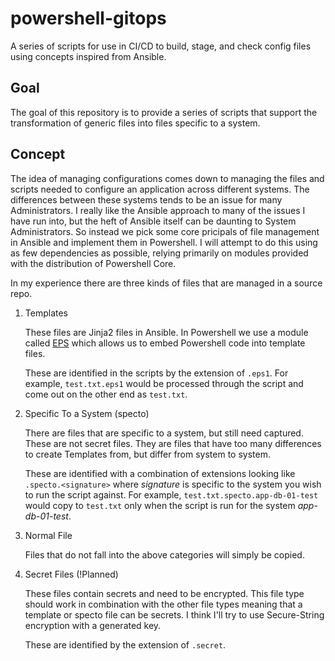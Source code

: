 # powershell-gitops
A series of scripts for use in CI/CD to build, stage, and check config files using concepts inspired from Ansible.

## Goal

The goal of this repository is to provide a series of scripts that support the transformation of generic files into files specific to a system.

## Concept

The idea of managing configurations comes down to managing the files and scripts needed to configure an application across different systems.  The differences between these systems tends to be an issue for many Administrators.  I really like the Ansible approach to many of the issues I have run into, but the heft of Ansible itself can be daunting to System Administrators.  So instead we pick some core pricipals of file management in Ansible and implement them in Powershell.  I will attempt to do this using as few dependencies as possible, relying primarily on modules provided with the distribution of Powershell Core.

In my experience there are three kinds of files that are managed in a source repo.

1. Templates

    These files are Jinja2 files in Ansible.  In Powershell we use a module called [EPS](https://github.com/straightdave/eps) which allows us to embed Powershell code into template files.

    These are identified in the scripts by the extension of `.eps1`.  For example, `test.txt.eps1` would be processed through the script and come out on the other end as `test.txt`.

2. Specific To a System (specto)

    There are files that are specific to a system, but still need captured.  These are not secret files.  They are files that have too many differences to create Templates from, but differ from system to system.

    These are identified with a combination of extensions looking like `.specto.<signature>` where *signature* is specific to the system you wish to run the script against.  For example, `test.txt.specto.app-db-01-test` would copy to `test.txt` only when the script is run for the system *app-db-01-test*.

3. Normal File

    Files that do not fall into the above categories will simply be copied.

4. Secret Files (!Planned)

    These files contain secrets and need to be encrypted.  This file type should work in combination with the other file types meaning that a template or specto file can be secrets.  I think I'll try to use Secure-String encryption with a generated key.

    These are identified by the extension of `.secret`.